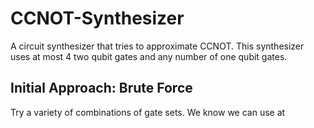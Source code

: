# CCNOT-Synthesizer
A circuit synthesizer that tries to approximate CCNOT. This synthesizer uses at most 4 two qubit gates and any number of one qubit gates.


## Initial Approach: Brute Force
Try a variety of combinations of gate sets. We know we can use at 
